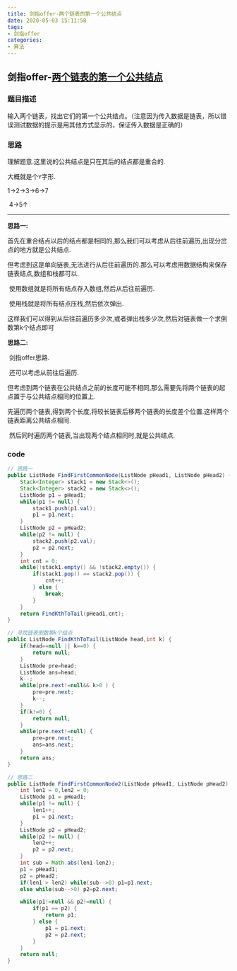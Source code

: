 ```yaml
---
title: 剑指offer-两个链表的第一个公共结点
date: 2020-05-03 15:11:58
tags:
- 剑指offer
categories:
- 算法
---
```

## 剑指offer-[两个链表的第一个公共结点](https://www.nowcoder.com/practice/6ab1d9a29e88450685099d45c9e31e46?tpId=13&tqId=11189&tPage=3&rp=3&ru=/ta/coding-interviews&qru=/ta/coding-interviews/question-ranking)

### 题目描述

输入两个链表，找出它们的第一个公共结点。（注意因为传入数据是链表，所以错误测试数据的提示是用其他方式显示的，保证传入数据是正确的）

<!--more-->
### 思路

理解题意.这里说的公共结点是只在其后的结点都是重合的.

大概就是个`Y`字形.

1->2->3->6->7

​		4->5↑

---

**思路一:**

​	首先在重合结点以后的结点都是相同的,那么我们可以考虑从后往前遍历,出现分岔点的地方就是公共结点.

​	但考虑到这是单向链表,无法进行从后往前遍历的.那么可以考虑用数据结构来保存链表结点,数组和栈都可以.

​	使用数组就是将所有结点存入数组,然后从后往前遍历.

​	使用栈就是将所有结点压栈,然后依次弹出.

​	这样我们可以得到从后往前遍历多少次,或者弹出栈多少次,然后对链表做一个求倒数第k个结点即可

**思路二:**

​	剑指offer思路.

​	还可以考虑从前往后遍历.

​	但考虑到两个链表在公共结点之前的长度可能不相同,那么需要先将两个链表的起点置于与公共结点相同的位置上.

​	先遍历两个链表,得到两个长度,将较长链表后移两个链表的长度差个位置.这样两个链表距离公共结点相同.

​	然后同时遍历两个链表,当出现两个结点相同时,就是公共结点.

### code

```java
// 思路一
public ListNode FindFirstCommonNode(ListNode pHead1, ListNode pHead2) {
    Stack<Integer> stack1 = new Stack<>();
    Stack<Integer> stack2 = new Stack<>();
    ListNode p1 = pHead1;
    while(p1 != null) {
        stack1.push(p1.val);
        p1 = p1.next;
    }
    ListNode p2 = pHead2;
    while(p2 != null) {
        stack2.push(p2.val);
        p2 = p2.next;
    }
    int cnt = 0;
    while(!stack1.empty() && !stack2.empty()) {
        if(stack1.pop() == stack2.pop()) {
            cnt++;
        } else {
            break;
        }
    }
    return FindKthToTail(pHead1,cnt);
}

// 寻找链表倒数第k个结点
public ListNode FindKthToTail(ListNode head,int k) {
    if(head==null || k==0) {
        return null;
    }
    ListNode pre=head;
    ListNode ans=head;
    k--;
    while(pre.next!=null&& k>0 ) {
        pre=pre.next;
        k--;
    }
    if(k!=0) {
        return null;
    }
    while(pre.next!=null) {
        pre=pre.next;
        ans=ans.next;
    }
    return ans;
}
```



```java
// 思路二
public ListNode FindFirstCommonNode2(ListNode pHead1, ListNode pHead2) {
    int len1 = 0,len2 = 0;
    ListNode p1 = pHead1;
    while(p1 != null) {
        len1++;
        p1 = p1.next;
    }
    ListNode p2 = pHead2;
    while(p2 != null) {
        len2++;
        p2 = p2.next;
    }
    int sub = Math.abs(len1-len2);
    p1 = pHead1;
    p2 = pHead2;
    if(len1 > len2) while(sub-->0) p1=p1.next;
    else while(sub-->0) p2=p2.next;

    while(p1!=null && p2!=null) {
        if(p1 == p2) {
            return p1;
        } else {
            p1 = p1.next;
            p2 = p2.next;
        }
    }
    return null;
}
```

